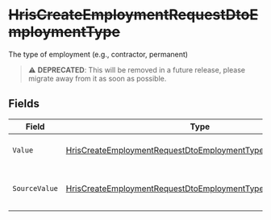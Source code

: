 # ~~HrisCreateEmploymentRequestDtoEmploymentType~~

The type of employment (e.g., contractor, permanent)

> :warning: **DEPRECATED**: This will be removed in a future release, please migrate away from it as soon as possible.


## Fields

| Field                                                                                                                                                   | Type                                                                                                                                                    | Required                                                                                                                                                | Description                                                                                                                                             | Example                                                                                                                                                 |
| ------------------------------------------------------------------------------------------------------------------------------------------------------- | ------------------------------------------------------------------------------------------------------------------------------------------------------- | ------------------------------------------------------------------------------------------------------------------------------------------------------- | ------------------------------------------------------------------------------------------------------------------------------------------------------- | ------------------------------------------------------------------------------------------------------------------------------------------------------- |
| `Value`                                                                                                                                                 | [HrisCreateEmploymentRequestDtoEmploymentTypeValue](../../Models/Components/HrisCreateEmploymentRequestDtoEmploymentTypeValue.md)                       | :heavy_minus_sign:                                                                                                                                      | The type of the employment.                                                                                                                             | permanent                                                                                                                                               |
| `SourceValue`                                                                                                                                           | [HrisCreateEmploymentRequestDtoEmploymentTypeSourceValueUnion](../../Models/Components/HrisCreateEmploymentRequestDtoEmploymentTypeSourceValueUnion.md) | :heavy_minus_sign:                                                                                                                                      | The source value of the employment type.                                                                                                                | Permanent                                                                                                                                               |